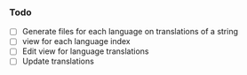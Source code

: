 ### Todo
- [ ] Generate files for each language on translations of a string
- [ ] view for each language index
- [ ] Edit view for language translations
- [ ] Update translations